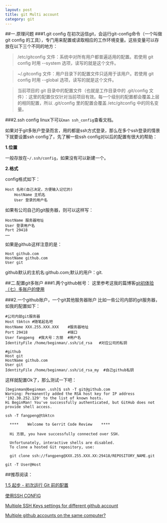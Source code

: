 ```yaml
---
layout: post
title: git Multi account
category: git
---
```


##一.原理问题
###1.git config
在初次运信git，会运行git-config命令（一个叫做 git config 的工具），专门用来配置或读取相应的工作环境变量。这些变量可以存放在以下三个不同的地方：

>/etc/gitconfig 文件：系统中对所有用户都普遍适用的配置。若使用 git config 时用 --system 选项，读写的就是这个文件。

>~/.gitconfig 文件：用户目录下的配置文件只适用于该用户。若使用 git config 时用 --global 选项，读写的就是这个文件。

>当前项目的 git 目录中的配置文件（也就是工作目录中的 .git/config 文件）：这里的配置仅仅针对当前项目有效。每一个级别的配置都会覆盖上层的相同配置，所以 .git/config 里的配置会覆盖 /etc/gitconfig 中的同名变量。

###2.ssh config
linux下可以`man ssh_config`查看文档。

如果对于git多账户登录而言，用的都是ssh方式登录，那么在多个ssh登录的情景下就要设置ssh config了，先了解一些ssh config对以后的配置有很大的帮助：

**1.位置**

一般存放在`~/.ssh/config`，如果没有可以新建一个。

**2.格式**

config格式如下：

    Host 名称(自己决定，方便输入记忆的)
        HostName 主机名
        User 登录的用户名

如果有公司自己的git服务器，则可以这样写：

    HostName 服务器地址
    User 登录用户名
    Port 29418
    ……
        
如果是github这样注意的是：

    Host github.com
    HostName github.com
    User git
   
github默认的主机名:github.com;默认的用户：git.

##二.配置git多账户
###1.两个github帐号：
这里参考这我的篇博客[git初体验（七）多账户的使用](http://www.cnblogs.com/BeginMan/p/3548139.html)

###2.一个github账户，一个git其他服务器账户
比如一些公司内部的git服务器，如我的配置如下：
    
    #公司内部git服务器
    Host tbktcn #随笔起名吧
    HostName XXX.255.XXX.XXX    #服务器地址
    Port 29418                  #端口
    User fangpeng  #我大号：方朋  #用户名
    IdentityFile /home/beginman/.ssh/id_rsa   #对应公司的私钥
    
    #github
    Host git
    HostName github.com
    User git
    IdentityFile /home/beginman/.ssh/id_rsa_my  #自己github私钥
    
这样就配置Ok了，那么测试一下吧：

    [beginman@beginman .ssh]$ ssh -T git@github.com
    Warning: Permanently added the RSA host key for IP address '192.30.252.129' to the list of known hosts.
    Hi BeginMan! You've successfully authenticated, but GitHub does not provide shell access.

    ssh -T fangpeng@tbktcn
    
      ****    Welcome to Gerrit Code Review    ****
    
      Hi 方朋, you have successfully connected over SSH.
    
      Unfortunately, interactive shells are disabled.
      To clone a hosted Git repository, use:
    
      git clone ssh://fangpeng@XXX.255.XXX.XX:29418/REPOSITORY_NAME.git

`git -T User@Host`

##推荐阅读：

[1.5 起步 - 初次运行 Git 前的配置](http://git-scm.com/book/zh/%E8%B5%B7%E6%AD%A5-%E5%88%9D%E6%AC%A1%E8%BF%90%E8%A1%8C-Git-%E5%89%8D%E7%9A%84%E9%85%8D%E7%BD%AE)

[使用SSH CONFIG](http://www.lainme.com/doku.php/blog/2011/01/%E4%BD%BF%E7%94%A8ssh_config)

[Multiple SSH Keys settings for different github account](https://gist.github.com/jexchan/2351996)

[Multiple github accounts on the same computer?](http://stackoverflow.com/questions/3860112/multiple-github-accounts-on-the-same-computer)


